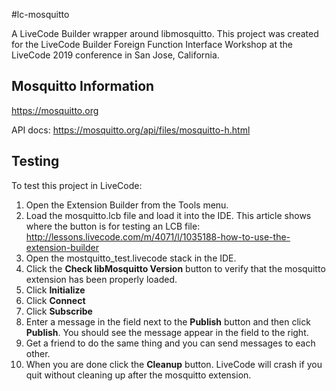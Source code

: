 #lc-mosquitto

A LiveCode Builder wrapper around libmosquitto. This project was created for the LiveCode Builder Foreign Function Interface Workshop at the LiveCode 2019 conference in San Jose, California. 

## Mosquitto Information

https://mosquitto.org

API docs: https://mosquitto.org/api/files/mosquitto-h.html

## Testing

To test this project in LiveCode:

1. Open the Extension Builder from the Tools menu.
2. Load the mosquitto.lcb file and load it into the IDE. This article shows where the button is for testing an LCB file: http://lessons.livecode.com/m/4071/l/1035188-how-to-use-the-extension-builder
3. Open the mostquitto_test.livecode stack in the IDE.
4. Click the **Check libMosquitto Version** button to verify that the mosquitto extension has been properly loaded.
5. Click **Initialize**
6. Click **Connect**
7. Click **Subscribe**
8. Enter a message in the field next to the **Publish** button and then click **Publish**. You should see the message appear in the field to the right.
9. Get a friend to do the same thing and you can send messages to each other.
10. When you are done click the **Cleanup** button. LiveCode will crash if you quit without cleaning up after the mosquitto extension.
